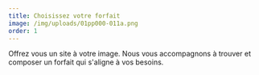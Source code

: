 ```yaml
---
title: Choisissez votre forfait
image: /img/uploads/01pp000-011a.png
order: 1
---
```

Offrez vous un site à votre image. Nous vous accompagnons à trouver et
composer un forfait qui s'aligne à vos besoins.
